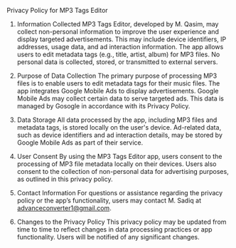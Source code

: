 Privacy Policy for MP3 Tags Editor

1. Information Collected
MP3 Tags Editor, developed by M. Qasim, may collect non-personal information to improve the user experience and display targeted advertisements. This may include device identifiers, IP addresses, usage data, and ad interaction information. The app allows users to edit metadata tags (e.g., title, artist, album) for MP3 files. No personal data is collected, stored, or transmitted to external servers.

2. Purpose of Data Collection
The primary purpose of processing MP3 files is to enable users to edit metadata tags for their music files. The app integrates Google Mobile Ads to display advertisements. Google Mobile Ads may collect certain data to serve targeted ads. This data is managed by Gosogle in accordance with its Privacy Policy.

3. Data Storage
All data processed by the app, including MP3 files and metadata tags, is stored locally on the user's device. Ad-related data, such as device identifiers and ad interaction details, may be stored by Google Mobile Ads as part of their service.

4. User Consent
By using the MP3 Tags Editor app, users consent to the processing of MP3 file metadata locally on their devices. Users also consent to the collection of non-personal data for advertising purposes, as outlined in this privacy policy.

5. Contact Information
For questions or assistance regarding the privacy policy or the app’s functionality, users may contact M. Sadiq at advanceconverter1@gmail.com.

6. Changes to the Privacy Policy
This privacy policy may be updated from time to time to reflect changes in data processing practices or app functionality. Users will be notified of any significant changes.

